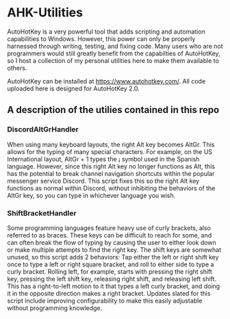 # AHK-Utilities

AutoHotKey is a very powerful tool that adds scripting and automation capabilities to Windows. However, this power can only be properly harnessed through writing, testing, and fixing code. Many users who are not programmers would still greatly benefit from the capabilties of AutoHotKey, so I host a collection of my personal utilities here to make them available to others.

AutoHotKey can be installed at https://www.autohotkey.com/. All code uploaded here is designed for AutoHotKey 2.0.

## A description of the utilies contained in this repo

### DiscordAltGrHandler
When using many keyboard layouts, the right Alt key becomes AltGr. This allows for the typing of many special characters. For example, on the US International layout, AltGr + 1 types the ¡ symbol used in the Spanish language. However, since this right Alt key no longer functions as Alt, this has the potential to break channel navigation shortcuts within the popular messenger service Discord. This script fixes this so the right Alt key functions as normal within Discord, without inhibiting the behaviors of the AltGr key, so you can type in whichever language you wish.

### ShiftBracketHandler
Some programming languages feature heavy use of curly brackets, also referred to as braces. These keys can be difficult to reach for some, and can often break the flow of typing by causing the user to either look down or make multiple attempts to find the right key. The shift keys are somewhat unused, so this script adds 2 behaviors: Tap either the left or right shift key once to type a left or right square bracket, and roll to either side to type a curly bracket. Rolling left, for example, starts with pressing the right shift key, pressing the left shift key, releasing right shift, and releasing left shift. This has a right-to-left motion to it that types a left curly bracket, and doing it in the opposite direction makes a right bracket. Updates slated for this script include improving configurability to make this easily adjustable without programming knowledge.
